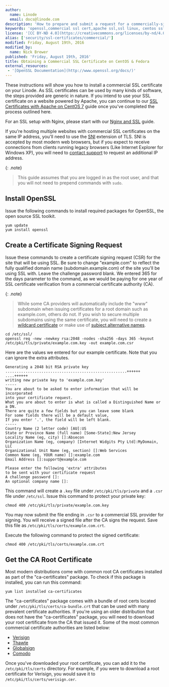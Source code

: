 ```yaml
---
author:
  name: Linode
  email: docs@linode.com
description: 'How to prepare and submit a request for a commercially-signed SSL certificate on CentOS or Fedora'
keywords: 'openssl,commercial ssl cert,apache ssl,ssl linux, centos ssl, fedora ssl'
license: '[CC BY-ND 4.0](https://creativecommons.org/licenses/by-nd/4.0)'
alias: ['security/ssl-certificates/commercial/']
modified: Friday, August 19th, 2016
modified_by:
  name: Nick Brewer
published: 'Friday, August 19th, 2016'
title: Obtaining a Commercial SSL Certificate on CentOS & Fedora
external_resources:
 - '[OpenSSL Documentation](http://www.openssl.org/docs/)'
---
```


These instructions will show you how to install a commercial SSL certificate on your Linode. As SSL certificates can be used by many kinds of software, the steps provided are generic in nature. If you intend to use your SSL certificate on a website powered by Apache, you can continue to our [SSL Certificates with Apache on CentOS 7](/docs/security/ssl/ssl-apache2-centos) guide once you've completed the process outlined here.

For an SSL setup with Nginx, please start with our [Nginx and SSL](/docs/security/ssl/provide-encrypted-resource-access-using-ssl-certificates-on-nginx) guide.

If you're hosting multiple websites with commercial SSL certificates on the same IP address, you'll need to use the [SNI](https://wiki.apache.org/httpd/NameBasedSSLVHostsWithSNI) extension of TLS. SNI is accepted by most modern web browsers, but if you expect to receive connections from clients running legacy browsers (Like Internet Explorer for Windows XP), you will need to [contact support](/docs/platform/support) to request an additional IP address.

{: .note}
>
>This guide assumes that you are logged in as the root user, and that you will not need to prepend commands with `sudo`.

## Install OpenSSL

Issue the following commands to install required packages for OpenSSL, the open source SSL toolkit.

    yum update
    yum install openssl

## Create a Certificate Signing Request

Issue these commands to create a certificate signing request (CSR) for the site that will be using SSL. Be sure to change "example.com" to reflect the fully qualified domain name (subdomain.example.com) of the site you'll be using SSL with. Leave the challenge password blank. We entered 365 for the days parameter to the command, as we would be paying for one year of SSL certificate verification from a commercial certificate authority (CA).

{: .note}
>
>While some CA providers will automatically include the "www" subdomain when issuing certificates for a root domain such as example.com, others do not. If you wish to secure multiple subdomains using the same certificate, you will need to create a [wildcard certificate](https://en.wikipedia.org/wiki/Wildcard_certificate) or make use of [subject alternative names](https://www.linode.com/docs/security/ssl/multiple-ssl-sites-using-subjectaltname).

    cd /etc/ssl/
    openssl req -new -newkey rsa:2048 -nodes -sha256 -days 365 -keyout /etc/pki/tls/private/example.com.key -out example.com.csr

Here are the values we entered for our example certificate. Note that you can ignore the extra attributes.

    Generating a 2048 bit RSA private key
    ......................................................++++++
    ....++++++
    writing new private key to 'example.com.key'
    -----
    You are about to be asked to enter information that will be incorporated
    into your certificate request.
    What you are about to enter is what is called a Distinguished Name or a DN.
    There are quite a few fields but you can leave some blank
    For some fields there will be a default value,
    If you enter '.', the field will be left blank.
    -----
    Country Name (2 letter code) [AU]:US
    State or Province Name (full name) [Some-State]:New Jersey
    Locality Name (eg, city) []:Absecon
    Organization Name (eg, company) [Internet Widgits Pty Ltd]:MyDomain, LLC
    Organizational Unit Name (eg, section) []:Web Services
    Common Name (eg, YOUR name) []:example.com
    Email Address []:support@example.com

    Please enter the following 'extra' attributes
    to be sent with your certificate request
    A challenge password []:
    An optional company name []:

This command will create a `.key` file under `/etc/pki/tls/private` and a `.csr` file under `/etc/ssl`. Issue this command to protect your private key:

    chmod 400 /etc/pki/tls/private/example.com.key

You may now submit the file ending in `.csr` to a commercial SSL provider for signing. You will receive a signed file after the CA signs the request. Save this file as `/etc/pki/tls/certs/example.com.crt`.

Execute the following command to protect the signed certificate:

    chmod 400 /etc/pki/tls/certs/example.com.crt

## Get the CA Root Certificate

Most modern distributions come with common root CA certificates installed as part of the "ca-certificates" package. To check if this package is installed, you can run this command:

    yum list installed ca-certificates

The "ca-certificates" package comes with a bundle of root certs located under `/etc/pki/tls/certs/ca-bundle.crt` that can be used with many prevalent certificate authorities. If you're using an older distribution that does not have the "ca-certificates" package, you will need to download your root certificate from the CA that issued it. Some of the most common commercial certificate authorities are listed below:

-   [Verisign](https://knowledge.verisign.com/support/ssl-certificates-support/index.html)
-   [Thawte](http://www.thawte.com/roots/index.html)
-   [Globalsign](http://www.globalsign.com/en//)
-   [Comodo](https://support.comodo.com/index.php?_m=downloads&_a=view&parentcategoryid=1&pcid=0&nav=0)

Once you've downloaded your root certificate, you can add it to the `/etc/pki/tls/certs` directory. For example, if you were to download a root certificate for Verisign, you would save it to `/etc/pki/tls/certs/verisign.cer`.
